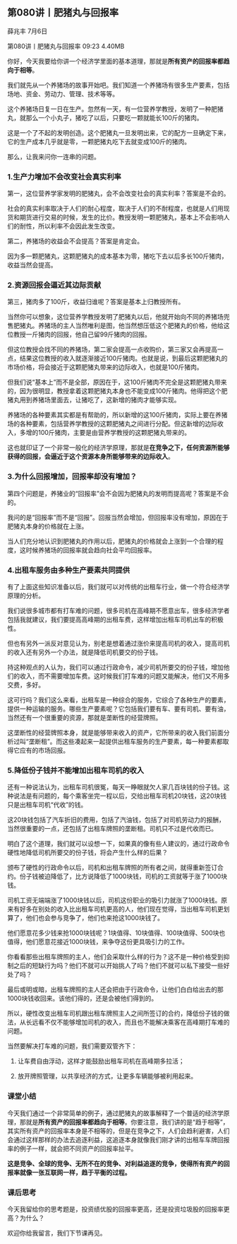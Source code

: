

## 第080讲丨肥猪丸与回报率


薛兆丰
7月6日

第080讲丨肥猪丸与回报率
09:23 4.40MB


你好，今天我要给你讲一个经济学里面的基本道理，那就是**所有资产的回报率都趋向于相等**。

我们就先从一个养猪场的故事开始吧。我们知道一个养猪场有很多生产要素，包括场地、资金、劳动力、管理、技术等等。

这个养猪场日复一日在生产。忽然有一天，有一位营养学教授，发明了一种肥猪丸，就那么一个小丸子，猪吃了以后，只要吃一颗就能长100斤的猪肉。

这是一个了不起的发明创造。这个肥猪丸一旦发明出来，它的配方一旦确定下来，它的生产成本几乎就是零，一颗肥猪丸吃下去就变成100斤的猪肉。

那么，让我来问你一连串的问题。

### 1.生产力增加不会改变社会真实利率

第一，这位营养学家发明的肥猪丸，会不会改变社会的真实利率？答案是不会的。

社会的真实利率取决于人们的耐心程度，取决于人们的不耐程度，也就是人们用现货和期货进行交易的时候，发生的比价。教授发明一颗肥猪丸，基本上不会影响人们的耐性，所以利率不会因此发生改变。

第二，养猪场的收益会不会提高？答案是肯定会。

因为多一颗肥猪丸，这颗肥猪丸的成本基本为零，猪吃下去以后多长100斤猪肉，收益当然会提高。

### 2.资源回报会逼近其边际贡献

第三，猪肉多了100斤，收益归谁呢？答案是基本上归教授所有。

当然你可以想象，这位营养学教授发明了肥猪丸以后，他就开始向不同的养猪场兜售肥猪丸。养猪场的主人当然唯利是图，他当然想压低这个肥猪丸的价格，他给这位教授一斤猪肉的回报，他自己留99斤猪肉的回报。

但这位教授会找不同的养猪场，第二家会提高一点收购价，第三家又会再提高一点，结果这位教授的收入就逐渐接近100斤猪肉。也就是说，到最后这颗肥猪丸的市场价格，将会接近于这颗肥猪丸带来的边际收入，也就是100斤猪肉。

但我们说“基本上”而不是全部，原因在于，这100斤猪肉不完全是这颗肥猪丸带来的，因为很明显，教授拿着这颗肥猪丸本身也不能变成100斤猪肉。他得把这个肥猪丸用到养猪场里面去，让猪吃了，这新增的猪肉才能够实现。

养猪场的各种要素其实都是有帮助的，所以新增的这100斤猪肉，实际上要在养猪场的各种要素，包括营养学教授的这颗肥猪丸之间进行分配。但这新增的边际收入，多增的100斤猪肉，主要是由营养学教授的这颗肥猪丸带来的。

这也就印证了一个非常一般化的经济学原理，那就是**在竞争之下，任何资源所能够获得的回报，会逼近于这个资源本身所能够带来的边际收入**。

### 3.为什么回报增加，回报率却没有增加？

第四个问题是，养猪业的“回报率”会不会因为肥猪丸的发明而提高呢？答案是不会的。

我问的是“回报率”而不是“回报”。回报当然会增加，但回报率没有增加，原因在于肥猪丸本身的价格就在上涨。

当人们充分地认识到肥猪丸的作用以后，肥猪丸的价格就会上涨到一个合理的程度，这时候养猪场的回报率就会趋向社会平均回报率。

### 4.出租车服务由多种生产要素共同提供

有了上面这些知识准备以后，我们就可以对传统的出租车行业，做一个符合经济学原理的分析。

我们说很多城市都有打车难的问题，很多司机在高峰期不愿意出车，很多经济学者包括我就建议，我们要提高高峰期的出租车费，这样增加出租车司机出车的积极性。

但也有另外一派反对意见认为，别老是想着通过涨价来提高司机的收入，提高司机的收入还有另外一个办法，就是降低司机要交的份子钱。

持这种观点的人认为，我们可以通过行政命令，减少司机所要交的份子钱，增加他们的收入，而不需要增加车费。这时候我们打车难的问题又能解决，他们又不用多交费，多好。

这可行吗？我们这么来看，出租车是一种综合的服务，它综合了各种生产的要素，提供一种运输的服务。哪些生产要素呢？它包括我们要有车、要有司机、要有油，当然还有一个很重要的资源，那就是垄断性的经营牌照。

这垄断性的经营牌照本身，就是能够带来收入的资产，它所带来的收入我们前面分析过叫“垄断租”。而这些凑起来一起提供出租车服务的生产要素，每一种要素都取得它应有的市场回报。

### 5.降低份子钱并不能增加出租车司机的收入

还有一种说法认为，出租车司机很冤，每天一睁眼就欠人家几百块钱的份子钱。这种说法是有问题的，每个乘客坐完一程以后，交给出租车司机20块钱，这20块钱只是出租车司机“代收”的钱。

这20块钱包括了汽车折旧的费用，包括了汽油钱，包括了对司机劳动力的报酬，当然很重要的一点，还包括了出租车牌照的垄断租。司机只不过是代收而已。

明白了这个道理，我们就可以设想一下，如果真的像有些人建议的，通过行政命令硬性地降低司机所要交的份子钱，将会产生什么样的后果？

颁布了硬性的行政命令以后，司机和出租车牌照的所有者之间，就得重新签订合约。份子钱被迫降低了，比方说降低了1000块钱，司机的工资就等于涨了1000块钱。

司机工资无端端涨了1000块钱以后，司机这份职业的吸引力就涨了1000块钱。原来有好多在别处的收入比出租车司机更高的人，他们现在觉得，当出租车司机更划算了，他们也会参与竞争了，他们也来抢这1000块钱了。

他们愿意花多少钱来抢1000块钱呢？1块值得、10块值得、100块值得、500块也值得，他们愿意花接近1000块钱，来争夺这份更具吸引力的工作。

你看看那些出租车牌照的主人，他们会采取什么样的行为？这不是一种价格受到抑制之后的短缺行为吗？他们不就可以开始挑人了吗？他们不就可以私下接受一些好处了吗？

最后或明或暗，出租车牌照的主人还会把由于行政命令，让他们白白给出去的那1000块钱收回来。该他们得的，还是会被他们得到的。

所以，硬性改变出租车司机跟出租车牌照主人之间所签订的合约，降低份子钱的做法，从长远看不仅不能够增加司机的收入，而且也不能解决乘客在高峰期打车难的问题。

当然要解决打车难的问题，我们需要双管齐下：

1. 让车费自由浮动，这样才能鼓励出租车司机在高峰期多拉活；

2. 放开牌照管理，以共享经济的方式，让更多车辆能够被利用起来。

### 课堂小结

今天我们通过一个非常简单的例子，通过肥猪丸的故事解释了一个普适的经济学原理，那就是**所有资产的回报率都趋向于相等**。你要注意，我们讲的是“趋于相等”，其实所有资产的回报率本身是不相等的，但是在竞争之下，人们会趋利避害，人们会通过这样那样的办法去追逐利益，这追逐本身就像我们刚才讲的出租车车牌回报率的例子一样，就会把不同资产的回报率扯平。

**这是竞争、全球的竞争、无所不在的竞争、对利益追逐的竞争，使得所有资产的回报率就像一张互联网一样，趋于平衡的过程。**

### 课后思考

今天我留给你的思考题是，投资绩优股的回报率更高，还是投资垃圾股的回报率更高？为什么？

欢迎你给我留言，我们下节课再见。